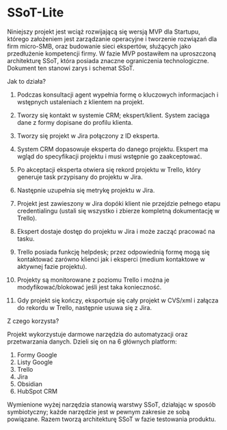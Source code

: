 # SSoT-Lite

Niniejszy projekt jest wciąż rozwijającą się wersją MVP dla Startupu, którego założeniem jest zarządzanie operacyjne i tworzenie rozwiązań dla firm micro-SMB, oraz budowanie sieci ekspertów, służących jako przedłużenie kompetencji firmy. W fazie MVP postawiłem na uproszczoną architekturę SSoT, która posiada znaczne ograniczenia technologiczne. Dokument ten stanowi zarys i schemat SSoT.

Jak to działa?

1. Podczas konsultacji agent wypełnia formę o kluczowych informacjach i wstępnych ustaleniach z klientem na projekt.


2. Tworzy się kontakt w systemie CRM; ekspert/klient. System zaciąga dane z formy dopisane do profilu klienta.


3. Tworzy się projekt w Jira połączony z ID eksperta.


4. System CRM dopasowuje eksperta do danego projektu. Ekspert ma wgląd do specyfikacji projektu i musi wstępnie go zaakceptować.


5. Po akceptacji eksperta otwiera się rekord projektu w Trello, który generuje task przypisany do projektu w Jira.


6. Następnie uzupełnia się metrykę projektu w Jira.


7. Projekt jest zawieszony w Jira dopóki klient nie przejdzie pełnego etapu credentialingu (ustali się wszystko i zbierze kompletną dokumentację w Trello).


8. Ekspert dostaje dostęp do projektu w Jira i może zacząć pracować na tasku.


9. Trello posiada funkcję helpdesk; przez odpowiednią formę mogą się kontaktować zarówno klienci jak i eksperci (medium kontaktowe w aktywnej fazie projektu).


10. Projekty są monitorowane z poziomu Trello i można je modyfikować/blokować jeśli jest taka konieczność.


12. Gdy projekt się kończy, eksportuje się cały projekt w CVS/xml i załącza do rekordu w Trello, następnie usuwa się z Jira.


Z czego korzysta?

Projekt wykorzystuje darmowe narzędzia do automatyzacji oraz przetwarzania danych. Dzieli się on na 6 głównych platform:

1. Formy Google
2. Listy Google
3. Trello
4. Jira
5. Obsidian
6. HubSpot CRM

Wymienione wyżej narzędzia stanowią warstwy SSoT, działając w sposób symbiotyczny; każde narzędzie jest w pewnym zakresie ze sobą powiązane. Razem tworzą architekturę SSoT w fazie testowania produktu.
